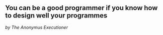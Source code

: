 <h2>You can be a good programmer if you know how to design well your programmes</h2>
<em>by The Anonymus Executioner</em>
